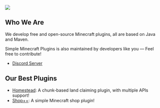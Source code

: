 <img src="https://imgur.com/Nwl8I5d.png"/>

## Who We Are

We develop free and open-source Minecraft plugins, all are based on Java and Maven.

Simple Minecraft Plugins is also maintained by developers like you — Feel free to contribute!

- [Discord Server](https://discord.com/invite/E6VFACWu5V)

## Our Best Plugins

- [Homestead](https://github.com/SimpleMinecraftPlugins/Homestead): A chunk-based land claiming plugin, with multiple APIs support!
- [Shop++](https://github.com/SimpleMinecraftPlugins/ShopPlusPlus): A simple Minecraft shop plugin!

